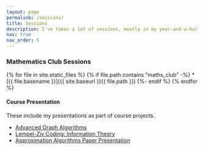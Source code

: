 ```yaml
---
layout: page
permalink: /sessions/
title: Sessions
description: I've taken a lot of sessions, mostly in my year-and-a-half stint as head of mathematics club. You can find slides/resources for most of them below!
nav: true
nav_order: 5
---
```


<!-- {% include video.html path="assets/video/pexels-engin-akyurt-6069112-960x540-30fps.mp4" class="img-fluid rounded z-depth-1" controls=true %}

{% include video.html path="assets/video/pexels-engin-akyurt-6069112-960x540-30fps.mp4" class="img-fluid rounded z-depth-1" controls=true %}

{% include video.html path="assets/video/pexels-engin-akyurt-6069112-960x540-30fps.mp4" class="img-fluid rounded z-depth-1" controls=true %} -->

<!-- {% include video.html path="assets/maths_club/7 Bridges of Konigsberg.mp4" class="img-fluid rounded z-depth-1" controls=true %} -->

### Mathematics Club Sessions

{% for file in site.static_files %}
  {% if file.path contains "maths_club" -%}
     * [{{ file.basename }}]({{ site.baseurl }}{{ file.path }})
  {%- endif %}
{% endfor %}

#### Course Presentation
These include my presentations as part of course projects.

* [Advanced Graph Algorithms](assets/pdf/Advanced_Graph_Algorithms_Paper_Presentation.pdf)
* [Lempel-Ziv Coding: Information Theory](assets/pdf/Information_Theory_Presentation.pdf)
* [Approximation Algorithms Paper Presentation](assets/pdf/Approximation_Algorithms_Paper_Presentation.pdf)
